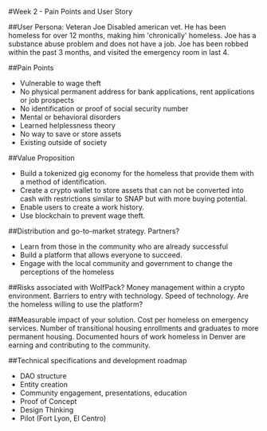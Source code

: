 #Week 2 - Pain Points and User Story

##User Persona:
Veteran Joe
Disabled american vet. He has been homeless for over 12 months, making him 'chronically' homeless. Joe has a substance abuse problem and does not have a job. Joe has been robbed within the past 3 months, and visited the emergency room in last 4.

##Pain Points
- Vulnerable to wage theft 
- No physical permanent address for bank applications, rent applications or job prospects
- No identification or proof of social security number
- Mental or behavioral disorders
- Learned helplessness theory
- No way to save or store assets
- Existing outside of society

##Value Proposition
- Build a tokenized gig economy for the homeless that provide them with a method of identification.
- Create a crypto wallet to store assets that can not be converted into cash with restrictions similar to SNAP but with more buying potential.
- Enable users to create a work history.
- Use blockchain to prevent wage theft.

##Distribution and go-to-market strategy. Partners?
- Learn from those in the community who are already successful
- Build a platform that allows everyone to succeed.
- Engage with the local community and government to change the perceptions of the homeless 


##Risks associated with WolfPack?
Money management within a crypto environment. Barriers to entry with technology. Speed of technology. Are the homeless willing to use the platform? 


##Measurable impact of your solution.
Cost per homeless on emergency services. Number of transitional housing enrollments and graduates to more permanent housing. Documented hours of work homeless in Denver are earning and contributing to the community.


##Technical specifications and development roadmap
- DAO structure
- Entity creation
- Community engagement, presentations, education
- Proof of Concept
- Design Thinking
- Pilot (Fort Lyon, El Centro)
